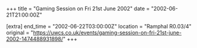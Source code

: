 +++
title = "Gaming Session on Fri 21st June 2002"
date = "2002-06-21T21:00:00Z"

[extra]
end_time = "2002-06-22T03:00:00Z"
location = "Ramphal R0.03/4"
original = "https://uwcs.co.uk/events/gaming-session-on-fri-21st-june-2002-1474488931898/"
+++



